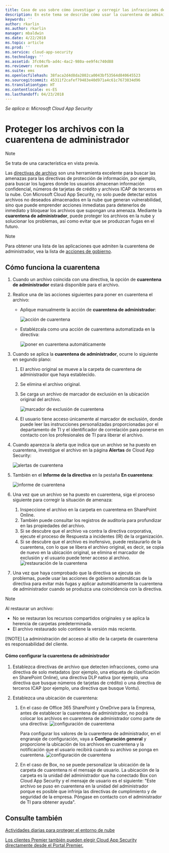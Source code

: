 ```yaml
---
title: Caso de uso sobre cómo investigar y corregir las infracciones de archivo mediante la cuarentena de administrador | Microsoft Docs
description: En este tema se describe cómo usar la cuarentena de administrador para controlar las infracciones de datos.
keywords: ''
author: rkarlin
ms.author: rkarlin
manager: mbaldwin
ms.date: 4/22/2018
ms.topic: article
ms.prod: ''
ms.service: cloud-app-security
ms.technology: ''
ms.assetid: 3fc04cfb-ad4c-4ac2-980a-ee9f4c740d88
ms.reviewer: reutam
ms.suite: ems
ms.openlocfilehash: 38faca2d4d8da2802ca0043bf53564d840645523
ms.sourcegitcommit: 45311f2cafef79483e40d971a4c61c7673834d96
ms.translationtype: HT
ms.contentlocale: es-ES
ms.lasthandoff: 04/23/2018
---
```

*Se aplica a: Microsoft Cloud App Security*


# <a name="protecting-your-files-with-admin-quarantine"></a>Proteger los archivos con la cuarentena de administrador

> [!NOTE]
> Se trata de una característica en vista previa.

Las [directivas de archivo](data-protection-policies.md) son una herramienta excelente para buscar las amenazas para las directivas de protección de información, por ejemplo, para buscar los lugares donde los usuarios almacenan información confidencial, números de tarjetas de crédito y archivos ICAP de terceros en la nube. Con Microsoft Cloud App Security, no solo puede detectar estos archivos no deseados almacenados en la nube que generan vulnerabilidad, sino que puede emprender acciones inmediatas para detenerlos de inmediato y bloquear los archivos que supongan una amenaza. Mediante la **cuarentena de administrador**, puede proteger los archivos en la nube y solucionar los problemas, así como evitar que se produzcan fugas en el futuro. 

>[!NOTE] 
> Para obtener una lista de las aplicaciones que admiten la cuarentena de administrador, vea la lista de [acciones de gobierno](governance-actions.md).
 
## <a name="how-quarantine-works"></a>Cómo funciona la cuarentena 

1. Cuando un archivo coincida con una directiva, la opción de **cuarentena de administrador** estará disponible para el archivo.

2. Realice una de las acciones siguientes para poner en cuarentena el archivo:
   - Aplique manualmente la acción de **cuarentena de administrador**:
     
     ![acción de cuarentena](./media/quarantine-action.png)

   - Establézcala como una acción de cuarentena automatizada en la directiva: 

     ![poner en cuarentena automáticamente](./media/quarantine-automated.png)

3. Cuando se aplica la **cuarentena de administrador**, ocurre lo siguiente en segundo plano:

   1. El archivo original se mueve a la carpeta de cuarentena de administrador que haya establecido.
   2. Se elimina el archivo original.
   3. Se carga un archivo de marcador de exclusión en la ubicación original del archivo.

      ![marcador de exclusión de cuarentena](./media/quarantine-tombstone.png)

   4. El usuario tiene acceso únicamente al marcador de exclusión, donde puede leer las instrucciones personalizadas proporcionadas por el departamento de TI y el identificador de correlación para ponerse en contacto con los profesionales de TI para liberar el archivo.

4. Cuando aparezca la alerta que indica que un archivo se ha puesto en cuarentena, investigue el archivo en la página **Alertas** de Cloud App Security:

   ![alertas de cuarentena](./media/quarantine-alerts.png)
 
5. También en el **Informe de la directiva** en la pestaña **En cuarentena**:

   ![informe de cuarentena](./media/quarantine-report.png)
    
6. Una vez que un archivo se ha puesto en cuarentena, siga el proceso siguiente para corregir la situación de amenaza:
       
    1. Inspeccione el archivo en la carpeta en cuarentena en SharePoint Online.
    3. También puede consultar los registros de auditoría para profundizar en las propiedades del archivo.
    4. Si se descubre que el archivo va contra la directiva corporativa, ejecute el proceso de Respuesta a incidentes (IR) de la organización.
    5. Si se descubre que el archivo es inofensivo, puede restaurarlo de la cuarentena, con lo que se libera el archivo original, es decir, se copia de nuevo en la ubicación original, se elimina el marcador de exclusión y el usuario puede tener acceso al archivo.
       ![restauración de la cuarentena](./media/quarantine-restore.png)
7. Una vez que haya comprobado que la directiva se ejecuta sin problemas, puede usar las acciones de gobierno automáticas de la directiva para evitar más fugas y aplicar automáticamente la cuarentena de administrador cuando se produzca una coincidencia con la directiva.

> [!NOTE]
> Al restaurar un archivo:
> - No se restauran los recursos compartidos originales y se aplica la herencia de carpetas predeterminada.
> - El archivo restaurado solo contiene la versión más reciente.
> 
> 
> [!NOTE]
> La administración del acceso al sitio de la carpeta de cuarentena es responsabilidad del cliente.

#### <a name="how-to-set-up-admin-quarantine"></a>Cómo configurar la cuarentena de administrador

1. Establezca directivas de archivo que detecten infracciones, como una directiva de solo metadatos (por ejemplo, una etiqueta de clasificación en SharePoint Online), una directiva DLP nativa (por ejemplo, una directiva que busque números de tarjetas de crédito) o una directiva de terceros ICAP (por ejemplo, una directiva que busque Vontu).

2. Establezca una ubicación de cuarentena:
   1. En el caso de Office 365 SharePoint y OneDrive para la Empresa, antes de establecer la cuarentena de administrador, no podrá colocar los archivos en cuarentena de administrador como parte de una directiva: ![configuración de cuarentena](./media/quarantine-warning.png)

      Para configurar los valores de la cuarentena de administrador, en el engranaje de configuración, vaya a **Configuración general** y proporcione la ubicación de los archivos en cuarentena y la notificación que el usuario recibirá cuando su archivo se ponga en cuarentena. 
      ![configuración de cuarentena](./media/quarantine-settings.png)

   2. En el caso de Box, no se puede personalizar la ubicación de la carpeta de cuarentena ni el mensaje de usuario. La ubicación de la carpeta es la unidad del administrador que ha conectado Box con Cloud App Security y el mensaje de usuario es el siguiente: "Este archivo se puso en cuarentena en la unidad del administrador porque es posible que infrinja las directivas de cumplimiento y de seguridad de la empresa. Póngase en contacto con el administrador de TI para obtener ayuda".



## <a name="see-also"></a>Consulte también  
[Actividades diarias para proteger el entorno de nube](daily-activities-to-protect-your-cloud-environment.md)   

[Los clientes Premier también pueden elegir Cloud App Security directamente desde el Portal Premier.](https://premier.microsoft.com/)  
  
  